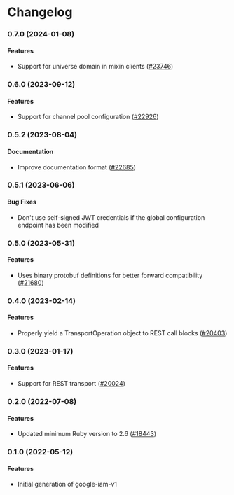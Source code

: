 # Changelog

### 0.7.0 (2024-01-08)

#### Features

* Support for universe domain in mixin clients ([#23746](https://github.com/googleapis/google-cloud-ruby/issues/23746)) 

### 0.6.0 (2023-09-12)

#### Features

* Support for channel pool configuration ([#22926](https://github.com/googleapis/google-cloud-ruby/issues/22926)) 

### 0.5.2 (2023-08-04)

#### Documentation

* Improve documentation format ([#22685](https://github.com/googleapis/google-cloud-ruby/issues/22685)) 

### 0.5.1 (2023-06-06)

#### Bug Fixes

* Don't use self-signed JWT credentials if the global configuration endpoint has been modified 

### 0.5.0 (2023-05-31)

#### Features

* Uses binary protobuf definitions for better forward compatibility ([#21680](https://github.com/googleapis/google-cloud-ruby/issues/21680)) 

### 0.4.0 (2023-02-14)

#### Features

* Properly yield a TransportOperation object to REST call blocks ([#20403](https://github.com/googleapis/google-cloud-ruby/issues/20403)) 

### 0.3.0 (2023-01-17)

#### Features

* Support for REST transport ([#20024](https://github.com/googleapis/google-cloud-ruby/issues/20024)) 

### 0.2.0 (2022-07-08)

#### Features

* Updated minimum Ruby version to 2.6 ([#18443](https://github.com/googleapis/google-cloud-ruby/issues/18443)) 

### 0.1.0 (2022-05-12)

#### Features

* Initial generation of google-iam-v1
